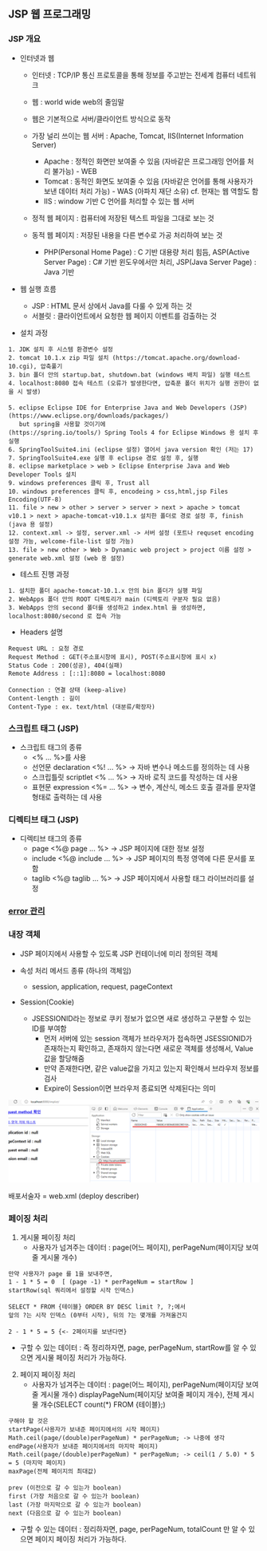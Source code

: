 

## JSP 웹 프로그래밍

### JSP 개요

- 인터넷과 웹
    - 인터넷 : TCP/IP 통신 프로토콜을 통해 정보를 주고받는 전세계 컴퓨터 네트워크
    - 웹 : world wide web의 줄임말
    - 웹은 기본적으로 서버/클라이언트 방식으로 동작
    - 가장 널리 쓰이는 웹 서버 : Apache, Tomcat, IIS(Internet Information Server)
        - Apache : 정적인 화면만 보여줄 수 있음 (자바같은 프로그래밍 언어를 처리 불가능) - WEB
        - Tomcat : 동적인 화면도 보여줄 수 있음 (자바같은 언어를 통해 사용자가 보낸 데이터 처리 가능) - WAS (아파치 재단 소유) cf. 현재는 웹 역할도 함
        - IIS : window 기반 C 언어를 처리할 수 있는 웹 서버

    - 정적 웹 페이지 : 컴퓨터에 저장된 텍스트 파일을 그대로 보는 것
    - 동적 웹 페이지 : 저장된 내용을 다른 변수로 가공 처리하여 보는 것
        - PHP(Personal Home Page) : C 기반 대용량 처리 힘듬, ASP(Active Server Page) : C# 기반 윈도우에서만 처리, JSP(Java Server Page) : Java 기반

- 웹 실행 흐름
    - JSP : HTML 문서 상에서 Java를 다룰 수 있게 하는 것
    - 서블릿 : 클라이언트에서 요청한 웹 페이지 이벤트를 검출하는 것

- 설치 과정
```
1. JDK 설치 후 시스템 환경변수 설정
2. tomcat 10.1.x zip 파일 설치 (https://tomcat.apache.org/download-10.cgi), 압축풀기
3. bin 폴더 안의 startup.bat, shutdown.bat (windows 배치 파일) 실행 테스트
4. localhost:8080 접속 테스트 (오류가 발생한다면, 압축푼 폴더 위치가 실행 권한이 없을 시 발생)

5. eclipse Eclipse IDE for Enterprise Java and Web Developers (JSP) (https://www.eclipse.org/downloads/packages/)
   but spring을 사용할 것이기에 
(https://spring.io/tools/) Spring Tools 4 for Eclipse Windows 용 설치 후 실행
6. SpringToolSuite4.ini (eclipse 설정) 열어서 java version 확인 (저는 17)
7. SpringToolSuite4.exe 실행 후 eclipse 경로 설정 후, 실행
8. eclipse marketplace > web > Eclipse Enterprise Java and Web Developer Tools 설치
9. windows preferences 클릭 후, Trust all
10. windows preferences 클릭 후, encodeing > css,html,jsp Files Encoding(UTF-8)
11. file > new > other > server > server > next > apache > tomcat v10.1 > next > apache-tomcat-v10.1.x 설치한 폴더로 경로 설정 후, finish (java 용 설정)
12. context.xml -> 설정, server.xml -> 서버 설정 (포트나 requset encoding 설정 가능, welcome-file-list 설정 가능)
13. file > new other > Web > Dynamic web project > project 이름 설정 > generate web.xml 설정 (web 용 설정)
```

- 테스트 진행 과정
```
1. 설치한 폴더 apache-tomcat-10.1.x 안의 bin 폴더가 실행 파일
2. WebApps 폴더 안의 ROOT 디렉토리가 main (디렉토리 구분자 필요 없음)
3. WebApps 안의 second 폴더를 생성하고 index.html 을 생성하면, localhost:8080/second 로 접속 가능
```

- Headers 설명
```
Request URL : 요청 경로
Request Method : GET(주소표시창에 표시), POST(주소표시창에 표시 x)
Status Code : 200(성공), 404(실패)
Remote Address : [::1]:8080 = localhost:8080

Connection : 연결 상태 (keep-alive)
Content-length : 길이
Content-Type : ex. text/html (대분류/확장자)
```

### 스크립트 태그 (JSP)

- 스크립트 태그의 종류
    - <% ... %>를 사용
    - 선언문 declaration <%! ... %> -> 자바 변수나 메소드를 정의하는 데 사용
    - 스크립틀릿 scriptlet <% ... %> -> 자바 로직 코드를 작성하는 데 사용
    - 표현문 expression <%= ... %> -> 변수, 계산식, 메소드 호출 결과를 문자열 형태로 출력하는 데 사용

### 디렉티브 태그 (JSP)

- 디렉티브 태그의 종류
    - page <%@ page ... %> -> JSP 페이지에 대한 정보 설정
    - include <%@ include ... %> -> JSP 페이지의 특정 영역에 다른 문서를 포함
    - taglib <%@ taglib ... %> -> JSP 페이지에서 사용할 태그 라이브러리를 설정


### <a href=./04_error_page>error 관리</a>

### 내장 객체
- JSP 페이지에서 사용할 수 있도록 JSP 컨테이너에 미리 정의된 객체

- 속성 처리 메서드 종류 (하나의 객체임)
    - session, application, request, pageContext

- Session(Cookie)
    - JSESSIONID라는 정보로 쿠키 정보가 없으면 새로 생성하고 구분할 수 있는 ID를 부여함
        - 먼저 서버에 있는 session 객체가 브라우저가 접속하면 JSESSIONID가 존재하는지 확인하고, 존재하지 않는다면 새로운 객체를 생성해서, Value값을 할당해줌
        - 만약 존재한다면, 같은 value값을 가지고 있는지 확인해서 브라우저 정보를 검사
        - Expire이 Session이면 브라우저 종료되면 삭제된다는 의미
<img src="./README_IMG/image.png" />


배포서술자 = web.xml (deploy describer)



### 페이징 처리
1. 게시물 페이징 처리
    - 사용자가 넘겨주는 데이터 : page(어느 페이지), perPageNum(페이지당 보여줄 게시물 개수)
```
만약 사용자가 page 를 1을 보내주면,
1 - 1 * 5 = 0  [ (page -1) * perPageNum = startRow ]
startRow(sql 쿼리에서 설정할 시작 인덱스)

SELECT * FROM {테이블} ORDER BY DESC limit ?, ?;에서
앞의 ?는 시작 인덱스 (0부터 시작), 뒤의 ?는 몇개를 가져올건지

2 - 1 * 5 = 5 {<- 2페이지를 보낸다면}
```

- 구할 수 있는 데이터 : 즉 정리하자면, page, perPageNum, startRow를 알 수 있으면 게시물 페이징 처리가 가능하다.

2. 페이지 페이징 처리
    - 사용자가 넘겨주는 데이터 : page(어느 페이지), perPageNum(페이지당 보여줄 게시물 개수) displayPageNum(페이지당 보여줄 페이지 개수), 전체 게시물 개수(SELECT count(*) FROM {테이블};)
```
구해야 할 것은
startPage(사용자가 보내준 페이지에서의 시작 페이지)
Math.ceil(page/(double)perPageNum) * perPageNum; -> 나중에 생각
endPage(사용자가 보내준 페이지에서의 마지막 페이지)
Math.ceil(page/(double)perPageNum) * perPageNum; -> ceil(1 / 5.0) * 5 = 5 (마지막 페이지)
maxPage(전체 페이지의 최대값)

prev (이전으로 갈 수 있는가 boolean)
first (가장 처음으로 갈 수 있는가 boolean)
last (가장 마지막으로 갈 수 있는가 boolean)
next (다음으로 갈 수 있는가 boolean)

```
- 구할 수 있는 데이터 : 정리하자면, page, perPageNum, totalCount 만 알 수 있으면 페이지 페이징 처리가 가능하다.